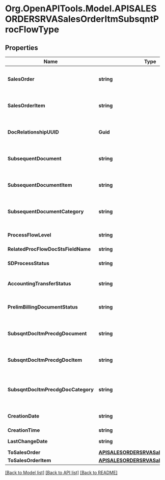 # Org.OpenAPITools.Model.APISALESORDERSRVASalesOrderItmSubsqntProcFlowType

## Properties

Name | Type | Description | Notes
------------ | ------------- | ------------- | -------------
**SalesOrder** | **string** | Preceding sales and distribution document | [optional] 
**SalesOrderItem** | **string** | Preceding Item of an SD Document | [optional] 
**DocRelationshipUUID** | **Guid** | SD Unique Document Relationship Identification | [optional] 
**SubsequentDocument** | **string** | Subsequent Sales and Distribution Document | [optional] 
**SubsequentDocumentItem** | **string** | Subsequent Item of an SD Document | [optional] 
**SubsequentDocumentCategory** | **string** | Document Category of Subsequent Document | [optional] 
**ProcessFlowLevel** | **string** | Level of the document flow record | [optional] 
**RelatedProcFlowDocStsFieldName** | **string** |  | [optional] 
**SDProcessStatus** | **string** | Overall Processing Status (Item) | [optional] 
**AccountingTransferStatus** | **string** | Status for Transfer to Accounting | [optional] 
**PrelimBillingDocumentStatus** | **string** | Preliminary Billing Document Status | [optional] 
**SubsqntDocItmPrecdgDocument** | **string** | Preceding sales and distribution document | [optional] 
**SubsqntDocItmPrecdgDocItem** | **string** | Preceding Item of an SD Document | [optional] 
**SubsqntDocItmPrecdgDocCategory** | **string** | Document Category of Preceding SD Document | [optional] 
**CreationDate** | **string** | Record Creation Date | [optional] 
**CreationTime** | **string** | Entry time | [optional] 
**LastChangeDate** | **string** | Last Changed On | [optional] 
**ToSalesOrder** | [**APISALESORDERSRVASalesOrderType**](APISALESORDERSRVASalesOrderType.md) |  | [optional] 
**ToSalesOrderItem** | [**APISALESORDERSRVASalesOrderItemType**](APISALESORDERSRVASalesOrderItemType.md) |  | [optional] 

[[Back to Model list]](../README.md#documentation-for-models) [[Back to API list]](../README.md#documentation-for-api-endpoints) [[Back to README]](../README.md)

